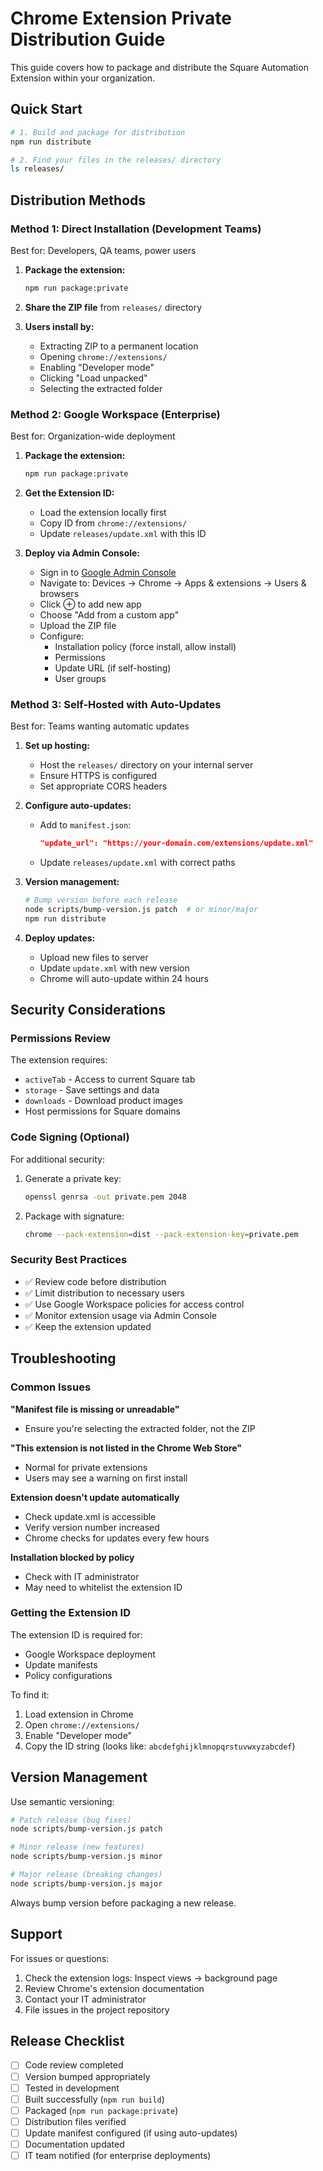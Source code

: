 # Chrome Extension Private Distribution Guide

This guide covers how to package and distribute the Square Automation Extension within your organization.

## Quick Start

```bash
# 1. Build and package for distribution
npm run distribute

# 2. Find your files in the releases/ directory
ls releases/
```

## Distribution Methods

### Method 1: Direct Installation (Development Teams)

Best for: Developers, QA teams, power users

1. **Package the extension:**
   ```bash
   npm run package:private
   ```

2. **Share the ZIP file** from `releases/` directory

3. **Users install by:**
   - Extracting ZIP to a permanent location
   - Opening `chrome://extensions/`
   - Enabling "Developer mode"
   - Clicking "Load unpacked"
   - Selecting the extracted folder

### Method 2: Google Workspace (Enterprise)

Best for: Organization-wide deployment

1. **Package the extension:**
   ```bash
   npm run package:private
   ```

2. **Get the Extension ID:**
   - Load the extension locally first
   - Copy ID from `chrome://extensions/`
   - Update `releases/update.xml` with this ID

3. **Deploy via Admin Console:**
   - Sign in to [Google Admin Console](https://admin.google.com)
   - Navigate to: Devices → Chrome → Apps & extensions → Users & browsers
   - Click ⊕ to add new app
   - Choose "Add from a custom app"
   - Upload the ZIP file
   - Configure:
     - Installation policy (force install, allow install)
     - Permissions
     - Update URL (if self-hosting)
     - User groups

### Method 3: Self-Hosted with Auto-Updates

Best for: Teams wanting automatic updates

1. **Set up hosting:**
   - Host the `releases/` directory on your internal server
   - Ensure HTTPS is configured
   - Set appropriate CORS headers

2. **Configure auto-updates:**
   - Add to `manifest.json`:
     ```json
     "update_url": "https://your-domain.com/extensions/update.xml"
     ```
   - Update `releases/update.xml` with correct paths

3. **Version management:**
   ```bash
   # Bump version before each release
   node scripts/bump-version.js patch  # or minor/major
   npm run distribute
   ```

4. **Deploy updates:**
   - Upload new files to server
   - Update `update.xml` with new version
   - Chrome will auto-update within 24 hours

## Security Considerations

### Permissions Review
The extension requires:
- `activeTab` - Access to current Square tab
- `storage` - Save settings and data
- `downloads` - Download product images
- Host permissions for Square domains

### Code Signing (Optional)
For additional security:
1. Generate a private key:
   ```bash
   openssl genrsa -out private.pem 2048
   ```

2. Package with signature:
   ```bash
   chrome --pack-extension=dist --pack-extension-key=private.pem
   ```

### Security Best Practices
- ✅ Review code before distribution
- ✅ Limit distribution to necessary users
- ✅ Use Google Workspace policies for access control
- ✅ Monitor extension usage via Admin Console
- ✅ Keep the extension updated

## Troubleshooting

### Common Issues

**"Manifest file is missing or unreadable"**
- Ensure you're selecting the extracted folder, not the ZIP

**"This extension is not listed in the Chrome Web Store"**
- Normal for private extensions
- Users may see a warning on first install

**Extension doesn't update automatically**
- Check update.xml is accessible
- Verify version number increased
- Chrome checks for updates every few hours

**Installation blocked by policy**
- Check with IT administrator
- May need to whitelist the extension ID

### Getting the Extension ID

The extension ID is required for:
- Google Workspace deployment
- Update manifests
- Policy configurations

To find it:
1. Load extension in Chrome
2. Open `chrome://extensions/`
3. Enable "Developer mode"
4. Copy the ID string (looks like: `abcdefghijklmnopqrstuvwxyzabcdef`)

## Version Management

Use semantic versioning:
```bash
# Patch release (bug fixes)
node scripts/bump-version.js patch

# Minor release (new features)
node scripts/bump-version.js minor  

# Major release (breaking changes)
node scripts/bump-version.js major
```

Always bump version before packaging a new release.

## Support

For issues or questions:
1. Check the extension logs: Inspect views → background page
2. Review Chrome's extension documentation
3. Contact your IT administrator
4. File issues in the project repository

## Release Checklist

- [ ] Code review completed
- [ ] Version bumped appropriately
- [ ] Tested in development
- [ ] Built successfully (`npm run build`)
- [ ] Packaged (`npm run package:private`)
- [ ] Distribution files verified
- [ ] Update manifest configured (if using auto-updates)
- [ ] Documentation updated
- [ ] IT team notified (for enterprise deployments)